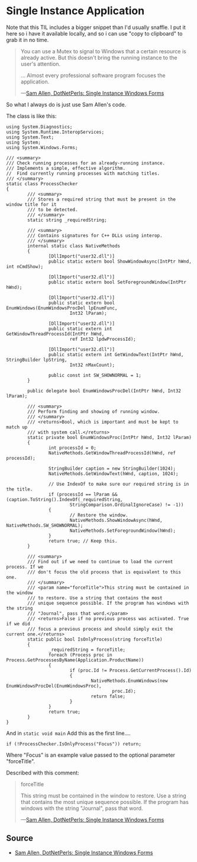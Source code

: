 ﻿# Single Instance Application

Note that this TIL includes a bigger snippet than I'd usually snaffle. I put it here so i have it available locally, and so i can use "copy to clipboard" to grab it in no time.

> You can use a Mutex to signal to Windows that a certain resource is already active. But this doesn't bring the running instance to the user's attention.
>
> ... Almost every professional software program focuses the application.
>
> &mdash;[Sam Allen, DotNetPerls: Single Instance Windows Forms](https://www.dotnetperls.com/single-instance-windows-form)

So what I always do is just use Sam Allen's code.

The class is like this:

	using System.Diagnostics;
	using System.Runtime.InteropServices;
	using System.Text;
	using System;
	using System.Windows.Forms;

	/// <summary>
	/// Check running processes for an already-running instance.
	/// Implements a simple, effective algorithm.
	//  Find currently running processes with matching titles.
	/// </summary>
	static class ProcessChecker
	{
			/// <summary>
			/// Stores a required string that must be present in the window title for it
			/// to be detected.
			/// </summary>
			static string _requiredString;

			/// <summary>
			/// Contains signatures for C++ DLLs using interop.
			/// </summary>
			internal static class NativeMethods
			{
					[DllImport("user32.dll")]
					public static extern bool ShowWindowAsync(IntPtr hWnd, int nCmdShow);

					[DllImport("user32.dll")]
					public static extern bool SetForegroundWindow(IntPtr hWnd);

					[DllImport("user32.dll")]
					public static extern bool EnumWindows(EnumWindowsProcDel lpEnumFunc,
							Int32 lParam);

					[DllImport("user32.dll")]
					public static extern int GetWindowThreadProcessId(IntPtr hWnd,
							ref Int32 lpdwProcessId);

					[DllImport("user32.dll")]
					public static extern int GetWindowText(IntPtr hWnd, StringBuilder lpString,
							Int32 nMaxCount);

					public const int SW_SHOWNORMAL = 1;
			}

			public delegate bool EnumWindowsProcDel(IntPtr hWnd, Int32 lParam);

			/// <summary>
			/// Perform finding and showing of running window.
			/// </summary>
			/// <returns>Bool, which is important and must be kept to match up
			/// with system call.</returns>
			static private bool EnumWindowsProc(IntPtr hWnd, Int32 lParam)
			{
					int processId = 0;
					NativeMethods.GetWindowThreadProcessId(hWnd, ref processId);

					StringBuilder caption = new StringBuilder(1024);
					NativeMethods.GetWindowText(hWnd, caption, 1024);

					// Use IndexOf to make sure our required string is in the title.
					if (processId == lParam && (caption.ToString().IndexOf(_requiredString,
							StringComparison.OrdinalIgnoreCase) != -1))
					{
							// Restore the window.
							NativeMethods.ShowWindowAsync(hWnd, NativeMethods.SW_SHOWNORMAL);
							NativeMethods.SetForegroundWindow(hWnd);
					}
					return true; // Keep this.
			}

			/// <summary>
			/// Find out if we need to continue to load the current process. If we
			/// don't focus the old process that is equivalent to this one.
			/// </summary>
			/// <param name="forceTitle">This string must be contained in the window
			/// to restore. Use a string that contains the most
			/// unique sequence possible. If the program has windows with the string
			/// "Journal", pass that word.</param>
			/// <returns>False if no previous process was activated. True if we did
			/// focus a previous process and should simply exit the current one.</returns>
			static public bool IsOnlyProcess(string forceTitle)
			{
					_requiredString = forceTitle;
					foreach (Process proc in Process.GetProcessesByName(Application.ProductName))
					{
							if (proc.Id != Process.GetCurrentProcess().Id)
							{
									NativeMethods.EnumWindows(new EnumWindowsProcDel(EnumWindowsProc),
											proc.Id);
									return false;
							}
					}
					return true;
			}
	}

And in `static void main` Add this as the first line....

	if (!ProcessChecker.IsOnlyProcess("Focus")) return;

Where "Focus" is an example value passed to the optional parameter "forceTitle".

Described with this comment:

> forceTitle
>
> This string must be contained in the window to restore. Use a string that contains the most unique sequence possible. If the program has windows with the string "Journal", pass that word.
>
> &mdash;[Sam Allen, DotNetPerls: Single Instance Windows Forms](https://www.dotnetperls.com/single-instance-windows-form)

## Source

- [Sam Allen, DotNetPerls: Single Instance Windows Forms](https://www.dotnetperls.com/single-instance-windows-form)
